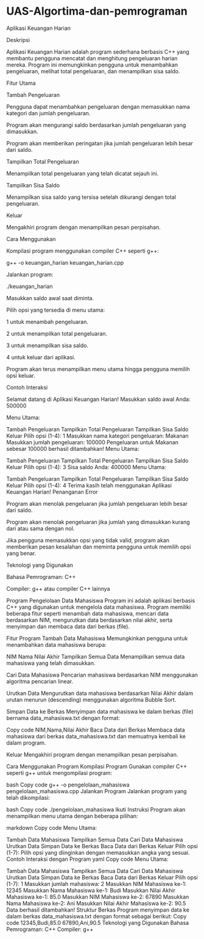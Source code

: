 # UAS-Algortima-dan-pemrograman
Aplikasi Keuangan Harian

Deskripsi

Aplikasi Keuangan Harian adalah program sederhana berbasis C++ yang membantu pengguna mencatat dan menghitung pengeluaran harian mereka. Program ini memungkinkan pengguna untuk menambahkan pengeluaran, melihat total pengeluaran, dan menampilkan sisa saldo.

Fitur Utama

Tambah Pengeluaran

Pengguna dapat menambahkan pengeluaran dengan memasukkan nama kategori dan jumlah pengeluaran.

Program akan mengurangi saldo berdasarkan jumlah pengeluaran yang dimasukkan.

Program akan memberikan peringatan jika jumlah pengeluaran lebih besar dari saldo.

Tampilkan Total Pengeluaran

Menampilkan total pengeluaran yang telah dicatat sejauh ini.

Tampilkan Sisa Saldo

Menampilkan sisa saldo yang tersisa setelah dikurangi dengan total pengeluaran.

Keluar

Mengakhiri program dengan menampilkan pesan perpisahan.

Cara Menggunakan

Kompilasi program menggunakan compiler C++ seperti g++:

g++ -o keuangan_harian keuangan_harian.cpp

Jalankan program:

./keuangan_harian

Masukkan saldo awal saat diminta.

Pilih opsi yang tersedia di menu utama:

1 untuk menambah pengeluaran.

2 untuk menampilkan total pengeluaran.

3 untuk menampilkan sisa saldo.

4 untuk keluar dari aplikasi.

Program akan terus menampilkan menu utama hingga pengguna memilih opsi keluar.

Contoh Interaksi

Selamat datang di Aplikasi Keuangan Harian! Masukkan saldo awal Anda: 500000

Menu Utama:

Tambah Pengeluaran
Tampilkan Total Pengeluaran
Tampilkan Sisa Saldo
Keluar Pilih opsi (1-4): 1 Masukkan nama kategori pengeluaran: Makanan Masukkan jumlah pengeluaran: 100000 Pengeluaran untuk Makanan sebesar 100000 berhasil ditambahkan!
Menu Utama:

Tambah Pengeluaran
Tampilkan Total Pengeluaran
Tampilkan Sisa Saldo
Keluar Pilih opsi (1-4): 3 Sisa saldo Anda: 400000
Menu Utama:

Tambah Pengeluaran
Tampilkan Total Pengeluaran
Tampilkan Sisa Saldo
Keluar Pilih opsi (1-4): 4 Terima kasih telah menggunakan Aplikasi Keuangan Harian!
Penanganan Error

Program akan menolak pengeluaran jika jumlah pengeluaran lebih besar dari saldo.

Program akan menolak pengeluaran jika jumlah yang dimasukkan kurang dari atau sama dengan nol.

Jika pengguna memasukkan opsi yang tidak valid, program akan memberikan pesan kesalahan dan meminta pengguna untuk memilih opsi yang benar.

Teknologi yang Digunakan

Bahasa Pemrograman: C++

Compiler: g++ atau compiler C++ lainnya



Program Pengelolaan Data Mahasiswa Program ini adalah aplikasi berbasis C++ yang digunakan untuk mengelola data mahasiswa. Program memiliki beberapa fitur seperti menambah data mahasiswa, mencari data berdasarkan NIM, mengurutkan data berdasarkan nilai akhir, serta menyimpan dan membaca data dari berkas (file).

Fitur Program Tambah Data Mahasiswa Memungkinkan pengguna untuk menambahkan data mahasiswa berupa:

NIM Nama Nilai Akhir Tampilkan Semua Data Menampilkan semua data mahasiswa yang telah dimasukkan.

Cari Data Mahasiswa Pencarian mahasiswa berdasarkan NIM menggunakan algoritma pencarian linear.

Urutkan Data Mengurutkan data mahasiswa berdasarkan Nilai Akhir dalam urutan menurun (descending) menggunakan algoritma Bubble Sort.

Simpan Data ke Berkas Menyimpan data mahasiswa ke dalam berkas (file) bernama data_mahasiswa.txt dengan format:

Copy code NIM,Nama,Nilai Akhir Baca Data dari Berkas Membaca data mahasiswa dari berkas data_mahasiswa.txt dan memuatnya kembali ke dalam program.

Keluar Mengakhiri program dengan menampilkan pesan perpisahan.

Cara Menggunakan Program Kompilasi Program Gunakan compiler C++ seperti g++ untuk mengompilasi program:

bash Copy code g++ -o pengelolaan_mahasiswa pengelolaan_mahasiswa.cpp Jalankan Program Jalankan program yang telah dikompilasi:

bash Copy code ./pengelolaan_mahasiswa Ikuti Instruksi Program akan menampilkan menu utama dengan beberapa pilihan:

markdown Copy code Menu Utama:

Tambah Data Mahasiswa
Tampilkan Semua Data
Cari Data Mahasiswa
Urutkan Data
Simpan Data ke Berkas
Baca Data dari Berkas
Keluar Pilih opsi (1-7): Pilih opsi yang diinginkan dengan memasukkan angka yang sesuai.
Contoh Interaksi dengan Program yaml Copy code Menu Utama:

Tambah Data Mahasiswa
Tampilkan Semua Data
Cari Data Mahasiswa
Urutkan Data
Simpan Data ke Berkas
Baca Data dari Berkas
Keluar Pilih opsi (1-7): 1 Masukkan jumlah mahasiswa: 2 Masukkan NIM Mahasiswa ke-1: 12345 Masukkan Nama Mahasiswa ke-1: Budi Masukkan Nilai Akhir Mahasiswa ke-1: 85.0 Masukkan NIM Mahasiswa ke-2: 67890 Masukkan Nama Mahasiswa ke-2: Ani Masukkan Nilai Akhir Mahasiswa ke-2: 90.5 Data berhasil ditambahkan! Struktur Berkas Program menyimpan data ke dalam berkas data_mahasiswa.txt dengan format sebagai berikut:
Copy code 12345,Budi,85.0 67890,Ani,90.5 Teknologi yang Digunakan Bahasa Pemrograman: C++ Compiler: g++
